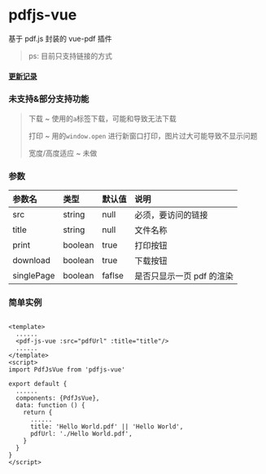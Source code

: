 # pdfjs-vue

基于 pdf.js 封装的 vue-pdf 插件

> ps:
> 目前只支持链接的方式

#### [更新记录](./UPDATE.md)

### 未支持&部分支持功能

> 下载 ~ 使用的`a`标签下载，可能和导致无法下载
>
> 打印 ~ 用的`window.open` 进行新窗口打印，图片过大可能导致不显示问题
>
> 宽度/高度适应 ~ 未做

### 参数

|参数名|类型|默认值|说明|
| :--- | :--- | :--- | :--- |
|src|string|null|必须，要访问的链接|
|title|string|null|文件名称|
|print|boolean|true|打印按钮|
|download|boolean|true|下载按钮|
|singlePage|boolean|faflse|是否只显示一页 pdf 的渲染|

### 简单实例

```vue

<template>
  ......
  <pdf-js-vue :src="pdfUrl" :title="title"/>
  ......
</template>
<script>
import PdfJsVue from 'pdfjs-vue'

export default {
  ......
  components: {PdfJsVue},
  data: function () {
    return {
      ......
      title: 'Hello World.pdf' || 'Hello World',
      pdfUrl: './Hello World.pdf',
    }
  }
}
</script>
```
